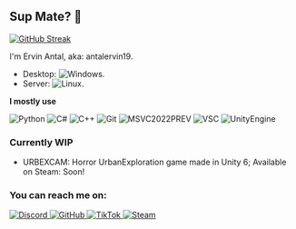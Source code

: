 ## Sup Mate? 👋

[![GitHub Streak](https://streak-stats.demolab.com?user=antalervin19&theme=dark&hide_border=true)](https://git.io/streak-stats)

I'm Ervin Antal, aka: antalervin19.

- Desktop: <img src="https://custom-icon-badges.demolab.com/badge/Windows-0078D6?logo=windows11&logoColor=white" alt="Windows">.
- Server: <img src="https://img.shields.io/badge/Linux-FCC624?style=flat&logo=linux&logoColor=black" alt="Linux">.


**I mostly use**

<div display="flex">
  <img src="https://img.shields.io/badge/Python-3776AB?logo=python&logoColor=fff" alt="Python"/>
  <img src="https://custom-icon-badges.demolab.com/badge/C%23-%23239120.svg?logo=cshrp&logoColor=white" alt="C#"/>
  <img src="https://img.shields.io/badge/C++-%2300599C.svg?logo=c%2B%2B&logoColor=white" alt="C++"/>
  <img src="https://img.shields.io/badge/Git-F05032?logo=git&logoColor=fff" alt="Git"/>
  <img src="https://custom-icon-badges.demolab.com/badge/Visual%20Studio-5C2D91.svg?&logo=visual-studio&logoColor=white" alt="MSVC2022PREV"/>
  <img src="https://custom-icon-badges.demolab.com/badge/Visual%20Studio%20Code-0078d7.svg?logo=vsc&logoColor=white" alt="VSC"/>
  <img src="https://img.shields.io/badge/Unity-%23000000.svg?logo=unity&logoColor=white" alt="UnityEngine"/>
</div>

### Currently WIP

- URBEXCAM: Horror UrbanExploration game made in Unity 6; Available on Steam: Soon!

### You can reach me on:

<div display="flex">
  <a href="https://discord.gg/dYf2GC5VjB/">
    <img src="https://img.shields.io/badge/Discord-%235865F2.svg?&logo=discord&logoColor=white" alt="Discord"/>
  </a>
  <a href="https://github.com/antalervin19">
    <img src="https://img.shields.io/badge/GitHub-%23121011.svg?logo=github&logoColor=white" alt="GitHub"/>
  </a>
  <a href="https://www.tiktok.com/@ervinantal19">
    <img src="https://img.shields.io/badge/TikTok-black?logo=tiktok&logoColor=white" alt="TikTok"/>
  </a>
  <a href="https://steamcommunity.com/id/antalervin19/">
    <img src="https://img.shields.io/badge/Steam-%23000000.svg?logo=steam&logoColor=white" alt="Steam"/>
  </a>
</div>
